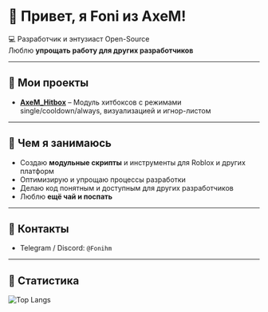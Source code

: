 # 👋 Привет, я Foni из AxeM!

💻 Разработчик и энтузиаст Open-Source  
Люблю **упрощать работу для других разработчиков** 

---

## 🔹 Мои проекты

- [**AxeM_Hitbox**](https://github.com/Fonihm/AxeM_Hitbox) – Модуль хитбоксов с режимами single/cooldown/always, визуализацией и игнор-листом  

---

## 🔹 Чем я занимаюсь

- Создаю **модульные скрипты** и инструменты для Roblox и других платформ  
- Оптимизирую и упрощаю процессы разработки  
- Делаю код понятным и доступным для других разработчиков  
- Люблю **ещё чай и поспать**

---

## 🔹 Контакты

- Telegram / Discord: `@Fonihm`  

---

## 🔹 Статистика

![Top Langs](https://github-readme-stats.vercel.app/api/top-langs/?username=Fonihm&layout=compact&theme=dark)
